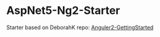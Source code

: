 # AspNet5-Ng2-Starter
Starter based on DeborahK repo: [Anguler2-GettingStarted](https://github.com/DeborahK/Angular2-GettingStarted)
